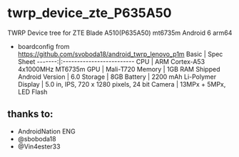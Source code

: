 # twrp_device_zte_P635A50
TWRP Device tree for ZTE Blade A510(P635A50) mt6735m
Android 6 arm64
 - boardconfig from https://github.com/svoboda18/android_twrp_lenovo_p1m
Basic   | Spec Sheet
-------:|:-------------------------
CPU     | ARM Cortex-A53 4x1000MHz MT6735m
GPU     | Mali-T720
Memory  | 1GB RAM
Shipped Android Version | 6.0 
Storage | 8GB
Battery | 2200 mAh Li-Polymer
Display | 5.0 in, IPS, 720 x 1280 pixels, 24 bit
Camera  | 13MPx + 5MPx, LED Flash


## thanks to:
* AndroidNation ENG
* @sboboda18
* @Vin4ester33

